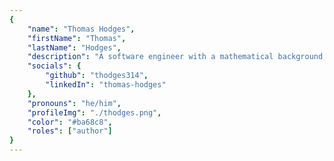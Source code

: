 ```yaml
---
{
	"name": "Thomas Hodges",
	"firstName": "Thomas",
	"lastName": "Hodges",
	"description": "A software engineer with a mathematical background, professional experience in frontend, primarily with Reactjs and D3js, and a strong interest in mathematical modeling and visualisations.",
	"socials": {
		"github": "thodges314",
		"linkedIn": "thomas-hodges"
	},
	"pronouns": "he/him",
	"profileImg": "./thodges.png",
	"color": "#ba68c8",
	"roles": ["author"]
}
---
```

